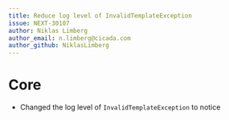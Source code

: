 ```yaml
---
title: Reduce log level of InvalidTemplateException
issue: NEXT-30107
author: Niklas Limberg
author_email: n.limberg@cicada.com
author_github: NiklasLimberg
---
```

# Core
* Changed the log level of `InvalidTemplateException` to notice 
